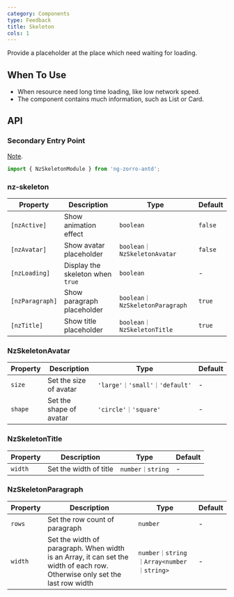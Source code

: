 ```yaml
---
category: Components
type: Feedback
title: Skeleton
cols: 1
---
```


Provide a placeholder at the place which need waiting for loading.

## When To Use

- When resource need long time loading, like low network speed.
- The component contains much information, such as List or Card.

## API

### Secondary Entry Point

[Note](/docs/getting-started/en#secondary-entry-points).

```ts
import { NzSkeletonModule } from 'ng-zorro-antd';
```

### nz-skeleton

| Property | Description | Type | Default |
| --- | --- | --- | --- |
| `[nzActive]` | Show animation effect | `boolean` | `false` |
| `[nzAvatar]` | Show avatar placeholder | `boolean｜NzSkeletonAvatar` | `false` |
| `[nzLoading]` | Display the skeleton when `true` | `boolean` | - |
| `[nzParagraph]` | Show paragraph placeholder | `boolean｜NzSkeletonParagraph` | `true` |
| `[nzTitle]` | Show title placeholder | `boolean｜NzSkeletonTitle` | `true` |


### NzSkeletonAvatar

| Property | Description | Type | Default |
| --- | --- | --- | --- |
| `size` | Set the size of avatar | `'large'｜'small'｜'default'` | - |
| `shape` | Set the shape of avatar | `'circle'｜'square'` | - |

### NzSkeletonTitle

| Property | Description | Type | Default |
| --- | --- | --- | --- |
| `width` | Set the width of title | `number｜string` | - |

### NzSkeletonParagraph

| Property | Description | Type | Default |
| --- | --- | --- | --- |
| `rows` | Set the row count of paragraph | `number` | - |
| `width` | Set the width of paragraph. When width is an Array, it can set the width of each row. Otherwise only set the last row width | `number｜string｜Array<number｜string>` | - |